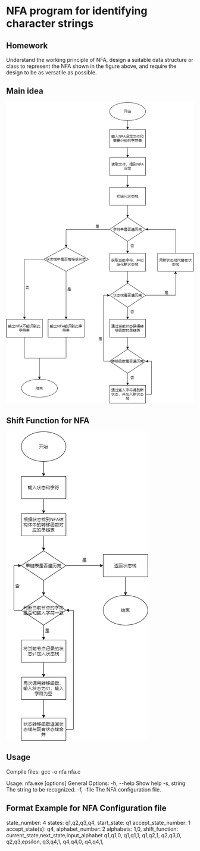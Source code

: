 # NFA program for identifying character strings

## Homework

Understand the working principle of NFA, design a suitable data structure or class to represent the NFA shown in the figure above, and require the design to be as versatile as possible.

## Main idea

![main](Main_Algorithm.png)

## Shift Function for NFA

![shift function](shift_function.png)

## Usage

Compile files:
    gcc -o nfa nfa.c

Usage: nfa.exe [options]
General Options:
    -h, --help      Show help
    -s, string      The string to be recognized.
    -f, -file       The NFA configuration file.

## Format Example for NFA Configuration file

state_number:
4
states:
q1,q2,q3,q4,
start_state:
q1
accept_state_number:
1
accept_state(s):
q4,
alphabet_number:
2
alphabets:
1,0,
shift_function:
current_state,next_state,input_alphabet
q1,q1,0,
q1,q1,1,
q1,q2,1,
q2,q3,0,
q2,q3,epsilon,
q3,q4,1,
q4,q4,0,
q4,q4,1,
